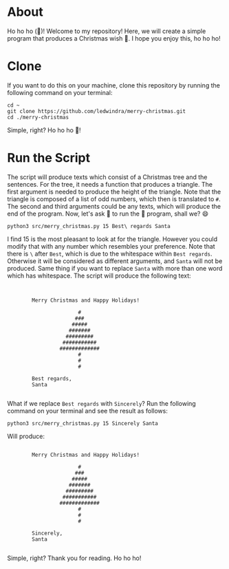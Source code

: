 # About

Ho ho ho (:santa:)! Welcome to my repository! Here, we will create a simple program that produces a Christmas wish :christmas_tree:. I hope you enjoy this, ho ho ho!

# Clone

If you want to do this on your machine, clone this repository by running the following command on your terminal:

```
cd ~
git clone https://github.com/ledwindra/merry-christmas.git
cd ./merry-christmas
```

Simple, right? Ho ho ho :santa:!

# Run the Script

The script will produce texts which consist of a Christmas tree and the sentences. For the tree, it needs a function that produces a triangle. The first argument is needed to produce the height of the triangle. Note that the triangle is composed of a list of odd numbers, which then is translated to `#`. The second and third arguments could be any texts, which will produce the end of the program. Now, let's ask :santa: to run the :snake: program, shall we? :smile:

```
python3 src/merry_christmas.py 15 Best\ regards Santa
```

I find 15 is the most pleasant to look at for the triangle. However you could modify that with any number which resembles your preference. Note that there is `\` after `Best`, which is due to the whitespace within `Best regards`. Otherwise it will be considered as different arguments, and `Santa` will not be produced. Same thing if you want to replace `Santa` with more than one word which has whitespace. The script will produce the following text:
 

```


        Merry Christmas and Happy Holidays!

                       #
                      ###
                     #####
                    #######
                   #########
                  ###########
                 #############
                       #
                       #
                       #

        Best regards,
        Santa


```

What if we replace `Best regards` with `Sincerely`? Run the following command on your terminal and see the result as follows:

```
python3 src/merry_christmas.py 15 Sincerely Santa
```

Will produce:

```

        Merry Christmas and Happy Holidays! 

                       #
                      ###
                     #####
                    #######
                   #########
                  ###########
                 #############
                       #
                       #
                       #

        Sincerely,
        Santa


```

Simple, right? Thank you for reading. Ho ho ho!
